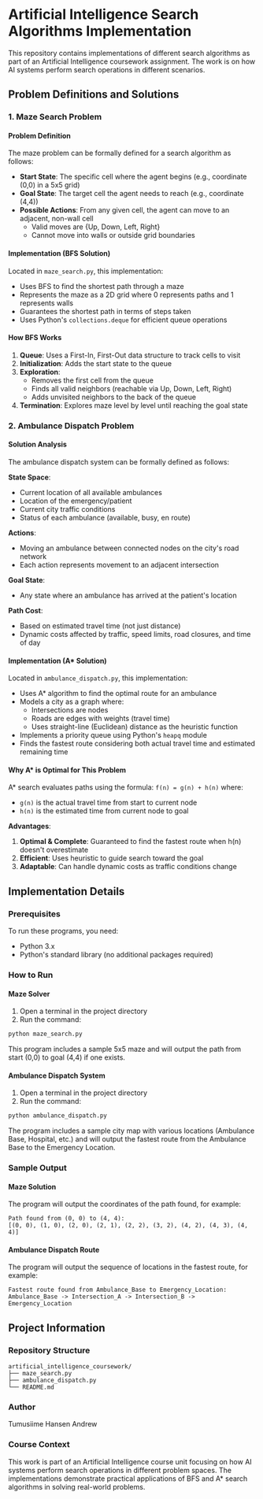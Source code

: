 # Artificial Intelligence Search Algorithms Implementation

This repository contains implementations of different search algorithms as part of an Artificial Intelligence coursework assignment. The work is on how AI systems perform search operations in different scenarios.

## Problem Definitions and Solutions

### 1. Maze Search Problem

#### Problem Definition

The maze problem can be formally defined for a search algorithm as follows:

- **Start State**: The specific cell where the agent begins (e.g., coordinate (0,0) in a 5x5 grid)
- **Goal State**: The target cell the agent needs to reach (e.g., coordinate (4,4))
- **Possible Actions**: From any given cell, the agent can move to an adjacent, non-wall cell
  - Valid moves are {Up, Down, Left, Right}
  - Cannot move into walls or outside grid boundaries

#### Implementation (BFS Solution)

Located in `maze_search.py`, this implementation:

- Uses BFS to find the shortest path through a maze
- Represents the maze as a 2D grid where 0 represents paths and 1 represents walls
- Guarantees the shortest path in terms of steps taken
- Uses Python's `collections.deque` for efficient queue operations

#### How BFS Works

1. **Queue**: Uses a First-In, First-Out data structure to track cells to visit
2. **Initialization**: Adds the start state to the queue
3. **Exploration**: 
   - Removes the first cell from the queue
   - Finds all valid neighbors (reachable via Up, Down, Left, Right)
   - Adds unvisited neighbors to the back of the queue
4. **Termination**: Explores maze level by level until reaching the goal state

### 2. Ambulance Dispatch Problem

#### Solution Analysis

The ambulance dispatch system can be formally defined as follows:

**State Space**:

- Current location of all available ambulances
- Location of the emergency/patient
- Current city traffic conditions
- Status of each ambulance (available, busy, en route)

**Actions**:

- Moving an ambulance between connected nodes on the city's road network
- Each action represents movement to an adjacent intersection

**Goal State**:

- Any state where an ambulance has arrived at the patient's location

**Path Cost**:

- Based on estimated travel time (not just distance)
- Dynamic costs affected by traffic, speed limits, road closures, and time of day

#### Implementation (A* Solution)

Located in `ambulance_dispatch.py`, this implementation:

- Uses A* algorithm to find the optimal route for an ambulance
- Models a city as a graph where:
  - Intersections are nodes
  - Roads are edges with weights (travel time)
  - Uses straight-line (Euclidean) distance as the heuristic function
- Implements a priority queue using Python's `heapq` module
- Finds the fastest route considering both actual travel time and estimated remaining time

#### Why A* is Optimal for This Problem

A* search evaluates paths using the formula: `f(n) = g(n) + h(n)` where:

- `g(n)` is the actual travel time from start to current node
- `h(n)` is the estimated time from current node to goal

**Advantages**:

1. **Optimal & Complete**: Guaranteed to find the fastest route when h(n) doesn't overestimate
2. **Efficient**: Uses heuristic to guide search toward the goal
3. **Adaptable**: Can handle dynamic costs as traffic conditions change

## Implementation Details

### Prerequisites

To run these programs, you need:

- Python 3.x
- Python's standard library (no additional packages required)

### How to Run

#### Maze Solver

1. Open a terminal in the project directory
2. Run the command:

```bash
python maze_search.py
```

This program includes a sample 5x5 maze and will output the path from start (0,0) to goal (4,4) if one exists.

#### Ambulance Dispatch System

1. Open a terminal in the project directory
2. Run the command:

```bash
python ambulance_dispatch.py
```

The program includes a sample city map with various locations (Ambulance Base, Hospital, etc.) and will output the fastest route from the Ambulance Base to the Emergency Location.

### Sample Output

#### Maze Solution

The program will output the coordinates of the path found, for example:

```text
Path found from (0, 0) to (4, 4):
[(0, 0), (1, 0), (2, 0), (2, 1), (2, 2), (3, 2), (4, 2), (4, 3), (4, 4)]
```

#### Ambulance Dispatch Route

The program will output the sequence of locations in the fastest route, for example:

```text
Fastest route found from Ambulance_Base to Emergency_Location:
Ambulance_Base -> Intersection_A -> Intersection_B -> Emergency_Location
```

## Project Information

### Repository Structure

```text
artificial_intelligence_coursework/
├── maze_search.py
├── ambulance_dispatch.py
└── README.md
```

### Author

Tumusiime Hansen Andrew 

### Course Context

This work is part of an Artificial Intelligence course unit focusing on how AI systems perform search operations in different problem spaces. The implementations demonstrate practical applications of BFS and A* search algorithms in solving real-world problems.
